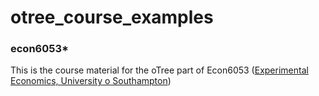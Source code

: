 # otree_course_examples
### econ6053*
This is the course material for the oTree part of Econ6053 ([Experimental Economics, University o Southampton](https://www.southampton.ac.uk/courses/modules/econ6053))
